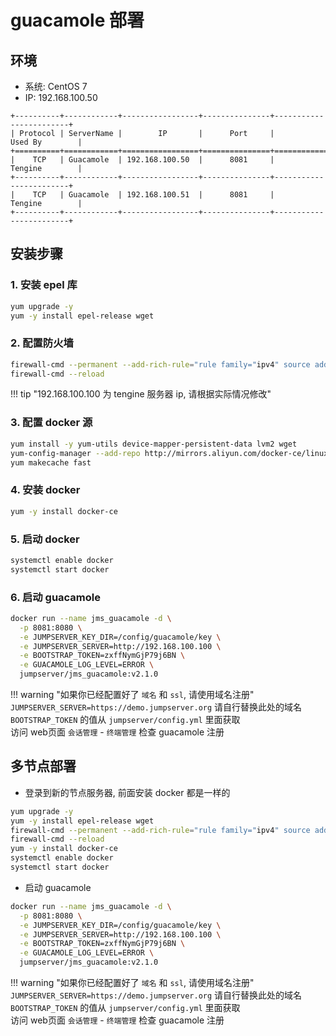 # guacamole 部署

## 环境

-  系统: CentOS 7
-  IP: 192.168.100.50

```
+----------+------------+-----------------+---------------+------------------------+
| Protocol | ServerName |        IP       |      Port     |         Used By        |
+==========+============+=================+===============+========================+
|    TCP   | Guacamole  | 192.168.100.50  |      8081     |         Tengine        |
+----------+------------+-----------------+---------------+------------------------+
|    TCP   | Guacamole  | 192.168.100.51  |      8081     |         Tengine        |
+----------+------------+-----------------+---------------+------------------------+
```

## 安装步骤

### 1. 安装 epel 库

```sh
yum upgrade -y
yum -y install epel-release wget
```

### 2. 配置防火墙

```sh
firewall-cmd --permanent --add-rich-rule="rule family="ipv4" source address="192.168.100.100" port protocol="tcp" port="8081" accept"
firewall-cmd --reload
```

!!! tip "192.168.100.100 为 tengine 服务器 ip, 请根据实际情况修改"

### 3. 配置 docker 源

```sh
yum install -y yum-utils device-mapper-persistent-data lvm2 wget
yum-config-manager --add-repo http://mirrors.aliyun.com/docker-ce/linux/centos/docker-ce.repo
yum makecache fast
```

### 4. 安装 docker

```sh
yum -y install docker-ce
```

### 5. 启动 docker

```sh
systemctl enable docker
systemctl start docker
```

### 6. 启动 guacamole

```sh
docker run --name jms_guacamole -d \
  -p 8081:8080 \
  -e JUMPSERVER_KEY_DIR=/config/guacamole/key \
  -e JUMPSERVER_SERVER=http://192.168.100.100 \
  -e BOOTSTRAP_TOKEN=zxffNymGjP79j6BN \
  -e GUACAMOLE_LOG_LEVEL=ERROR \
  jumpserver/jms_guacamole:v2.1.0
```

!!! warning "如果你已经配置好了 `域名` 和 `ssl`, 请使用域名注册"
    `JUMPSERVER_SERVER=https://demo.jumpserver.org`  请自行替换此处的域名  
    `BOOTSTRAP_TOKEN` 的值从 `jumpserver/config.yml` 里面获取  
    访问 web页面 `会话管理` - `终端管理` 检查 guacamole 注册

## 多节点部署

- 登录到新的节点服务器, 前面安装 docker 都是一样的

```sh
yum upgrade -y
yum -y install epel-release wget
firewall-cmd --permanent --add-rich-rule="rule family="ipv4" source address="192.168.100.100" port protocol="tcp" port="8081" accept"
firewall-cmd --reload
yum -y install docker-ce
systemctl enable docker
systemctl start docker
```

- 启动 guacamole

```sh
docker run --name jms_guacamole -d \
  -p 8081:8080 \
  -e JUMPSERVER_KEY_DIR=/config/guacamole/key \
  -e JUMPSERVER_SERVER=http://192.168.100.100 \
  -e BOOTSTRAP_TOKEN=zxffNymGjP79j6BN \
  -e GUACAMOLE_LOG_LEVEL=ERROR \
  jumpserver/jms_guacamole:v2.1.0
```

!!! warning "如果你已经配置好了 `域名` 和 `ssl`, 请使用域名注册"
    `JUMPSERVER_SERVER=https://demo.jumpserver.org`  请自行替换此处的域名  
    `BOOTSTRAP_TOKEN` 的值从 `jumpserver/config.yml` 里面获取  
    访问 web页面 `会话管理` - `终端管理` 检查 guacamole 注册
